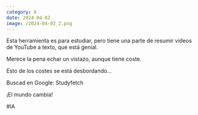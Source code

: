 ```yaml
--- 
category: A 
date: 2024-04-02 
image: /2024-04-02_2.png 
--- 
```


Esta herramienta es para estudiar, pero tiene una parte de resumir vídeos de YouTube a texto, que está genial. 

Merece la pena echar un vistazo, aunque tiene coste.

Esto de los costes se está desbordando...

Buscad en Google: Studyfetch

¡El mundo cambia!

#IA